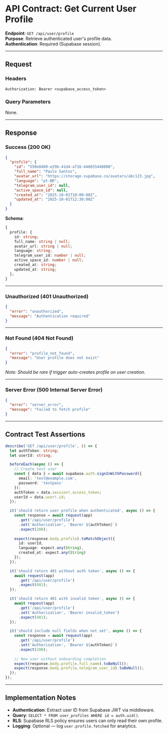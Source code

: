 # API Contract: Get Current User Profile

**Endpoint**: `GET /api/user/profile`  
**Purpose**: Retrieve authenticated user's profile data.  
**Authentication**: Required (Supabase session).

---

## Request

### Headers
```
Authorization: Bearer <supabase_access_token>
```

### Query Parameters
None.

---

## Response

### Success (200 OK)
```json
{
  "profile": {
    "id": "550e8400-e29b-41d4-a716-446655440000",
    "full_name": "Paulo Santos",
    "avatar_url": "https://storage.supabase.co/avatars/abc123.jpg",
    "language": "pt-BR",
    "telegram_user_id": null,
    "active_space_id": null,
    "created_at": "2025-10-01T10:00:00Z",
    "updated_at": "2025-10-01T12:30:00Z"
  }
}
```

**Schema**:
```typescript
{
  profile: {
    id: string;
    full_name: string | null;
    avatar_url: string | null;
    language: string;
    telegram_user_id: number | null;
    active_space_id: number | null;
    created_at: string;
    updated_at: string;
  };
}
```

---

### Unauthorized (401 Unauthorized)
```json
{
  "error": "unauthorized",
  "message": "Authentication required"
}
```

---

### Not Found (404 Not Found)
```json
{
  "error": "profile_not_found",
  "message": "User profile does not exist"
}
```

*Note: Should be rare if trigger auto-creates profile on user creation.*

---

### Server Error (500 Internal Server Error)
```json
{
  "error": "server_error",
  "message": "Failed to fetch profile"
}
```

---

## Contract Test Assertions

```typescript
describe('GET /api/user/profile', () => {
  let authToken: string;
  let userId: string;

  beforeEach(async () => {
    // Create test user
    const { data } = await supabase.auth.signInWithPassword({
      email: 'test@example.com',
      password: 'testpass'
    });
    authToken = data.session!.access_token;
    userId = data.user!.id;
  });

  it('should return user profile when authenticated', async () => {
    const response = await request(app)
      .get('/api/user/profile')
      .set('Authorization', `Bearer ${authToken}`)
      .expect(200);
    
    expect(response.body.profile).toMatchObject({
      id: userId,
      language: expect.any(String),
      created_at: expect.any(String)
    });
  });

  it('should return 401 without auth token', async () => {
    await request(app)
      .get('/api/user/profile')
      .expect(401);
  });

  it('should return 401 with invalid token', async () => {
    await request(app)
      .get('/api/user/profile')
      .set('Authorization', 'Bearer invalid_token')
      .expect(401);
  });

  it('should include null fields when not set', async () => {
    const response = await request(app)
      .get('/api/user/profile')
      .set('Authorization', `Bearer ${authToken}`)
      .expect(200);
    
    // New user without onboarding completion
    expect(response.body.profile.full_name).toBeNull();
    expect(response.body.profile.telegram_user_id).toBeNull();
  });
});
```

---

## Implementation Notes

- **Authentication**: Extract user ID from Supabase JWT via middleware.
- **Query**: `SELECT * FROM user_profiles WHERE id = auth.uid()`.
- **RLS**: Supabase RLS policy ensures users can only read their own profile.
- **Logging**: Optional — log `user.profile.fetched` for analytics.
